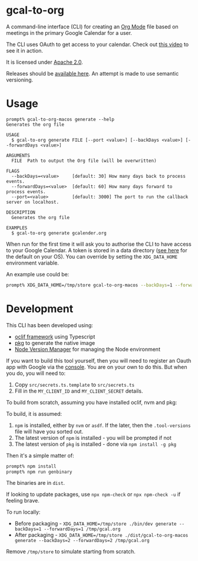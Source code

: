 # gcal-to-org
A command-line interface (CLI) for creating an [Org Mode](https://orgmode.org/) file based on meetings in the primary Google Calendar for a user.

The CLI uses OAuth to get access to your calendar. Check out [this video](https://youtu.be/mEgzs_NfEyw) to see it in action.

It is licensed under [Apache 2.0](LICENSE).

Releases should be [available here](https://github.com/oburn/gcal-to-org/releases). An attempt is made to use semantic versioning.

# Usage

```
prompt% gcal-to-org-macos generate --help
Generates the org file

USAGE
  $ gcal-to-org generate FILE [--port <value>] [--backDays <value>] [--forwardDays <value>]

ARGUMENTS
  FILE  Path to output the Org file (will be overwritten)

FLAGS
  --backDays=<value>     [default: 30] How many days back to process events.
  --forwardDays=<value>  [default: 60] How many days forward to process events.
  --port=<value>         [default: 3000] The port to run the callback server on localhost.

DESCRIPTION
  Generates the org file

EXAMPLES
  $ gcal-to-org generate gcalender.org
```

When run for the first time it will ask you to authorise the CLI to have access to your Google Calendar. A token is stored in a data directory ([see here](https://oclif.io/docs/config) for the default on your OS). You can override by setting the `XDG_DATA_HOME` environment variable.

An example use could be:

```bash
prompt% XDG_DATA_HOME=/tmp/store gcal-to-org-macos --backDays=1 --forwardDays=1 /tmp/org.org
```

# Development

This CLI has been developed using:
- [oclif framework](https://oclif.io/docs/introduction) using Typescript
- [pkg](https://github.com/vercel/pkg) to generate the native image
- [Node Version Manager](https://github.com/nvm-sh/nvm) for managing the Node environment

If you want to build this tool yourself, then you will need to register an Oauth app with Google via the [console](https://console.cloud.google.com/getting-started). You are on your own to do this. But when you do, you will need to:
1. Copy `src/secrets.ts.template` to `src/secrets.ts`
2. Fill in the `MY_CLIENT_ID` and `MY_CLIENT_SECRET` details.

To build from scratch, assuming you have installed oclif, nvm and pkg:

To build, it is assumed:

1. `npm` is installed, either by `nvm` or `asdf`. If the later, then the `.tool-versions` file will have you sorted out.
2. The latest version of `npm` is installed - you will be prompted if not
3. The latest version of `pkg` is installed - done via `npm install -g pkg`

Then it's a simple matter of:

```zsh
prompt% npm install
prompt% npm run genbinary
```

The binaries are in `dist`.

If looking to update packages, use `npx npm-check` or `npx npm-check -u` if feeling brave.

To run locally:

- Before packaging - `XDG_DATA_HOME=/tmp/store ./bin/dev generate --backDays=1 --forwardDays=1 /tmp/gcal.org`
- After packaging - `XDG_DATA_HOME=/tmp/store ./dist/gcal-to-org-macos generate --backDays=2 --forwardDays=2 /tmp/gcal.org`

Remove `/tmp/store` to simulate starting from scratch.
